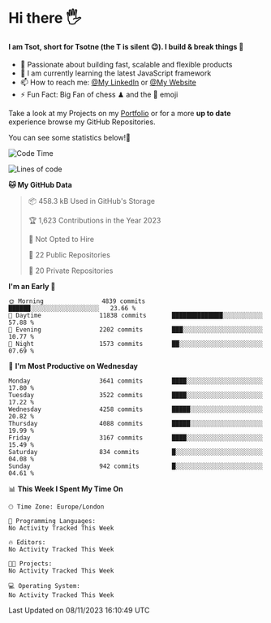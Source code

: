 # Hi there :raised_hand_with_fingers_splayed:
#### I am Tsot, short for Tsotne (the T is silent :wink:). I build & break things :space_invader:
- :telescope: Passionate about building fast, scalable and flexible products
- :seedling: I am currently learning the latest JavaScript framework 
- :mailbox: How to reach me: [@My LinkedIn](https://www.linkedin.com/in/tsotne-gvadzabia/) or [@My Website](https://tsotne.co.uk/contact)
- :zap: Fun Fact: Big Fan of chess ♟ and the 👾 emoji

Take a look at my Projects on my [Portfolio](https://tsotne.co.uk/) or for a more **up to date** experience browse my GitHub Repositories.

You can see some statistics below!:space_invader:
<!--START_SECTION:waka-->
![Code Time](http://img.shields.io/badge/Code%20Time-761%20hrs%202%20mins-blue)

![Lines of code](https://img.shields.io/badge/From%20Hello%20World%20I%27ve%20Written-8.2%20million%20lines%20of%20code-blue)

**🐱 My GitHub Data** 

> 📦 458.3 kB Used in GitHub's Storage 
 > 
> 🏆 1,623 Contributions in the Year 2023
 > 
> 🚫 Not Opted to Hire
 > 
> 📜 22 Public Repositories 
 > 
> 🔑 20 Private Repositories 
 > 
**I'm an Early 🐤** 

```text
🌞 Morning                4839 commits        ██████░░░░░░░░░░░░░░░░░░░   23.66 % 
🌆 Daytime                11838 commits       ██████████████░░░░░░░░░░░   57.88 % 
🌃 Evening                2202 commits        ███░░░░░░░░░░░░░░░░░░░░░░   10.77 % 
🌙 Night                  1573 commits        ██░░░░░░░░░░░░░░░░░░░░░░░   07.69 % 
```
📅 **I'm Most Productive on Wednesday** 

```text
Monday                   3641 commits        ████░░░░░░░░░░░░░░░░░░░░░   17.80 % 
Tuesday                  3522 commits        ████░░░░░░░░░░░░░░░░░░░░░   17.22 % 
Wednesday                4258 commits        █████░░░░░░░░░░░░░░░░░░░░   20.82 % 
Thursday                 4088 commits        █████░░░░░░░░░░░░░░░░░░░░   19.99 % 
Friday                   3167 commits        ████░░░░░░░░░░░░░░░░░░░░░   15.49 % 
Saturday                 834 commits         █░░░░░░░░░░░░░░░░░░░░░░░░   04.08 % 
Sunday                   942 commits         █░░░░░░░░░░░░░░░░░░░░░░░░   04.61 % 
```


📊 **This Week I Spent My Time On** 

```text
🕑︎ Time Zone: Europe/London

💬 Programming Languages: 
No Activity Tracked This Week

🔥 Editors: 
No Activity Tracked This Week

🐱‍💻 Projects: 
No Activity Tracked This Week

💻 Operating System: 
No Activity Tracked This Week
```


 Last Updated on 08/11/2023 16:10:49 UTC
<!--END_SECTION:waka-->
